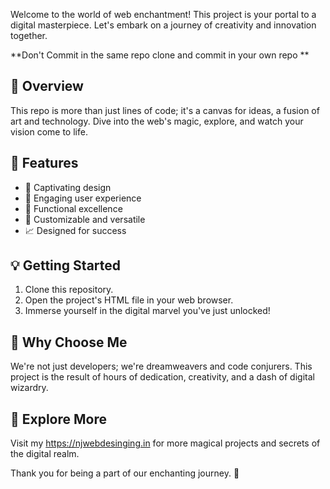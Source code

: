 Welcome to the world of web enchantment! This project is your portal to a digital masterpiece. Let's embark on a journey of creativity and innovation together.

**Don't Commit in the same repo clone and commit in your own repo
**
## 📄 Overview

This repo is more than just lines of code; it's a canvas for ideas, a fusion of art and technology. Dive into the web's magic, explore, and watch your vision come to life.

## 🎨 Features

- 🚀 Captivating design
- 🌟 Engaging user experience
- 🎯 Functional excellence
- 🧩 Customizable and versatile
- 📈 Designed for success

## 💡 Getting Started

1. Clone this repository.
2. Open the project's HTML file in your web browser.
3. Immerse yourself in the digital marvel you've just unlocked!

## 💬 Why Choose Me

We're not just developers; we're dreamweavers and code conjurers. This project is the result of hours of dedication, creativity, and a dash of digital wizardry.

## 🌌 Explore More

Visit my https://njwebdesinging.in for more magical projects and secrets of the digital realm.

Thank you for being a part of our enchanting journey. 🌟
